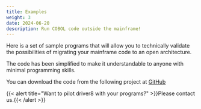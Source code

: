 ```yaml
---
title: Examples
weight: 3
date: 2024-06-20
description: Run COBOL code outside the mainframe!
---
```


Here is a set of sample programs that will allow you to technically validate the possibilities of migrating your mainframe code to an open architecture.

The code has been simplified to make it understandable to anyone with minimal programming skills.

You can download the code from the following project at [GitHub](https://github.com/driver8soft/d8-examples.git)


{{< alert title="Want to pilot driver8 with your programs?" >}}Please contact us.{{< /alert >}}

